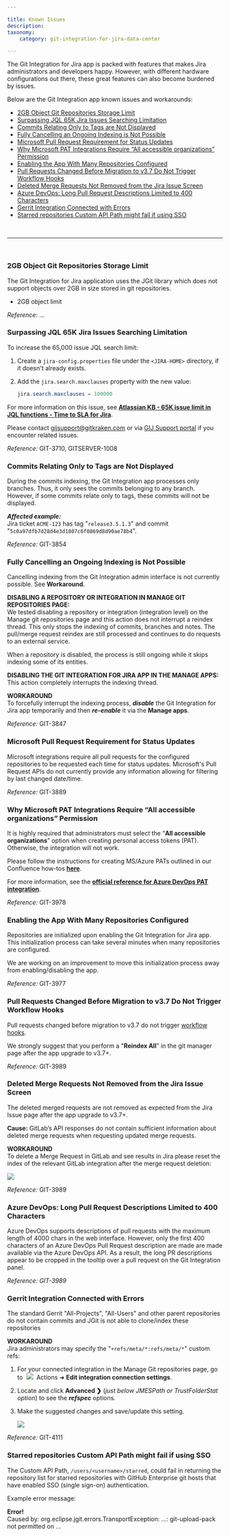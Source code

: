 ```yaml
---

title: Known Issues
description:
taxonomy:
    category: git-integration-for-jira-data-center

---
```


The Git Integration for Jira app is packed with features that makes Jira administrators and developers happy. However, with different hardware configurations out there, these great features can also become burdened by issues.

Below are the Git Integration app known issues and workarounds:
- [2GB Object Git Repositories Storage Limit](#2gb-object-git-repositories-storage-limit)
- [Surpassing JQL 65K Jira Issues Searching Limitation](#surpassing-jql-65k-jira-issues-searching-limitation)
- [Commits Relating Only to Tags are Not Displayed](#commits-relating-only-to-tags-are-not-displayed)
- [Fully Cancelling an Ongoing Indexing is Not Possible](#fully-cancelling-an-ongoing-indexing-is-not-possible)
- [Microsoft Pull Request Requirement for Status Updates](#microsoft-pull-request-requirement-for-status-updates)
- [Why Microsoft PAT Integrations Require “All accessible organizations” Permission](#why-microsoft-pat-integrations-require-all-accessible-organizations-permission)
- [Enabling the App With Many Repositories Configured](#enabling-the-app-with-many-repositories-configured)
- [Pull Requests Changed Before Migration to v3.7 Do Not Trigger Workflow Hooks](#pull-requests-changed-before-migration-to-v37-do-not-trigger-workflow-hooks)
- [Deleted Merge Requests Not Removed from the Jira Issue Screen](#deleted-merge-requests-not-removed-from-the-jira-issue-screen)
- [Azure DevOps: Long Pull Request Descriptions Limited to 400 Characters](#azure-devops-long-pull-request-descriptions-limited-to-400-characters)
- [Gerrit Integration Connected with Errors](#gerrit-integration-connected-with-errors)
- [Starred repositories Custom API Path might fail if using SSO](#starred-repositories-custom-api-path-might-fail-if-using-sso)

&nbsp;
* * *
&nbsp;

### 2GB Object Git Repositories Storage Limit

The Git Integration for Jira application uses the JGit library which does not support objects over 2GB in size stored in git repositories.

*   2GB object limit

_Reference_: …

### Surpassing JQL 65K Jira Issues Searching Limitation

To increase the 65,000 issue JQL search limit:

1.  Create a `jira-config.properties` file under the `<JIRA-HOME>` directory, if it doesn't already exists.

2.  Add the `jira.search.maxclauses` property with the new value:

    ```java
    jira.search.maxclauses = 100000
    ```
For more information on this issue, see [**Atlassian KB - 65K issue limit in JQL functions - Time to SLA for Jira**](https://confluence.snapbytes.com/time-to-sla/knowledge-base/common-problems/65k-issue-limit-in-jql-functions).

Please contact [gijsupport@gitkraken.com](mailto:gijsupport@gitkraken.com) or via [GIJ Support portal](https://help.gitkraken.com/git-integration-for-jira-data-center/gij-self-hosted-contact-support/) if you encounter related issues.

_Reference:_ GIT-3710, GITSERVER-1008

### Commits Relating Only to Tags are Not Displayed

During the commits indexing, the Git Integration app processes only branches. Thus, it only sees the commits belonging to any branch. However, if some commits relate only to tags, these commits will not be displayed.

_**Affected example:**_<br>
Jira ticket `ACME-123` has tag "`release3.5.1.3`" and commit "`5c0a97dfb7d28d4e3d1807c6f0869d8d90ae78b4`".

_Reference:_ GIT-3854

### Fully Cancelling an Ongoing Indexing is Not Possible

Cancelling indexing from the Git Integration admin interface is not currently possible. See **Workaround**.

**DISABLING A REPOSITORY OR INTEGRATION IN MANAGE GIT REPOSITORIES PAGE:**<br>
We tested disabling a repository or integration (integration level) on the Manage git repositories page and this action does not interrupt a reindex thread. This only stops the indexing of commits, branches and notes. The pull/merge request reindex are still processed and continues to do requests to an external service.

When a repository is disabled, the process is still ongoing while it skips indexing some of its entities.

**DISABLING THE GIT INTEGRATION FOR JIRA APP IN THE MANAGE APPS:**<br>
This action completely interrupts the indexing thread.

**WORKAROUND**<br>
To forcefully interrupt the indexing process, _**disable**_ the Git Integration for Jira app temporarily and then _**re-enable**_ it via the **Manage apps**.

_Reference:_ GIT-3847

### Microsoft Pull Request Requirement for Status Updates

Microsoft integrations require all pull requests for the configured repositories to be requested each time for status updates. Microsoft's Pull Request APIs do not currently provide any information allowing for filtering by last changed date/time.

_Reference:_ GIT-3889

### Why Microsoft PAT Integrations Require “All accessible organizations” Permission

It is highly required that administrators must select the “**All accessible organizations**” option when creating personal access tokens (PAT). Otherwise, the integration will not work.

Please follow the instructions for creating MS/Azure PATs outlined in our Confluence how-tos [**here**](/git-integration-for-jira-data-center/creating-personal-access-tokens).

For more information, see the [**official reference for Azure DevOps PAT integration**](https://developercommunity.visualstudio.com/content/problem/902833/azure-devops-personal-access-token-does-).

_Reference:_ GIT-3978

### Enabling the App With Many Repositories Configured

Repositories are initialized upon enabling the Git Integration for Jira app. This initialization process can take several minutes when many repositories are configured.

We are working on an improvement to move this initialization process away from enabling/disabling the app.

_Reference:_ GIT-3977

<div id='pull-requests-changed-before-migration-to-v37-do-not-trigger-workflow-hooks'></div>

### Pull Requests Changed Before Migration to v3.7 Do Not Trigger Workflow Hooks

Pull requests changed before migration to v3.7 do not trigger [workflow hooks](https://github.com/BigBrassBand/jira-git-workflow-hooks).

<div class="bbb-callout bbb--tip">
    <div class="irow">
    <div class="ilogobox">
        <span class="logoimg"></span>
    </div>
    <div class="imsgbox">
        We strongly suggest that you perform a "<b>Reindex All</b>" in the git manager page after the app upgrade to v3.7+.
    </div>
    </div>
</div>

_Reference:_ GIT-3989

### Deleted Merge Requests Not Removed from the Jira Issue Screen

The deleted merged requests are not removed as expected from the Jira Issue page after the app upgrade to v3.7+.

**Cause:** GitLab’s API responses do not contain sufficient information about deleted merge requests when requesting updated merge requests.

**WORKAROUND**<br>
To delete a Merge Request in GitLab and see results in Jira please reset the index of the relevant GitLab integration after the merge request deletion:

![](/wp-content/uploads/gij-reset-index-3-7.png)

_Reference:_ GIT-3989

### Azure DevOps: Long Pull Request Descriptions Limited to 400 Characters

Azure DevOps supports descriptions of pull requests with the maximum length of 4000 chars in the web interface. However, only the first 400 characters of an Azure DevOps Pull Request description are made are made available via the Azure DevOps API. As a result, the long PR descriptions appear to be cropped in the tooltip over a pull request on the Git Integration panel.

_Reference: GIT-3989_

### Gerrit Integration Connected with Errors

The standard Gerrit "All-Projects", "All-Users" and other parent repositories do not contain commits and JGit is not able to clone/index these repositories

**WORKAROUND**<br>
Jira administrators may specify the "`+refs/meta/*:refs/meta/*`" custom refs:

1.  For your connected integration in the Manage Git repositories page, go to &nbsp;<img src='/wp-content/uploads/actions-icon.png' />&nbsp; Actions ➜ **Edit integration connection settings**.

2.  Locate and click **Advanced ❯** (_just below JMESPath or TrustFolderStat option_) to see the _**refspec**_ options.

3.  Make the suggested changes and save/update this setting.

    ![](/wp-content/uploads/gij-gitserver-gerrit-kb-refspecs-wkaround.png)
    
_Reference:_ GIT-4111

### Starred repositories Custom API Path might fail if using SSO

The Custom API Path, `/users/<username>/starred`, could fail in returning the repository list for starred repositories with GitHub Enterprise git hosts that have enabled SSO (single sign-on) authentication.

Example error message:

<div class="bbb-callout bbb--error">
    <div class="irow">
    <div class="ilogobox">
        <span class="logoimg"></span>
    </div>
    <div class="imsgbox">
        <b>Error!</b><br>
        Caused by: org.eclipse.jgit.errors.TransportException: ...: git-upload-pack not permitted on ...
    </div>
    </div>
</div>

